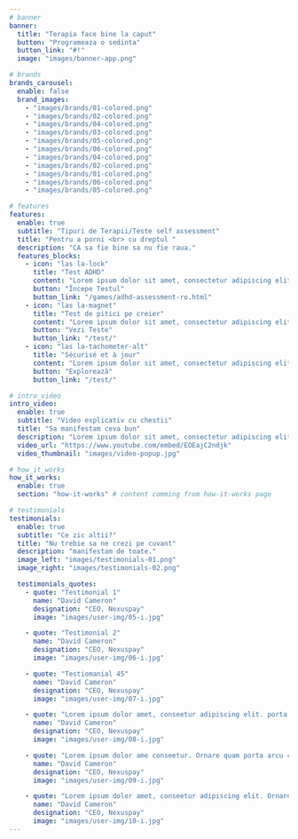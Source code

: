 ```yaml
---
# banner
banner:
  title: "Terapia face bine la caput"
  button: "Programeaza o sedinta"
  button_link: "#!"
  image: "images/banner-app.png"

# brands
brands_carousel:
  enable: false
  brand_images:
    - "images/brands/01-colored.png"
    - "images/brands/02-colored.png"
    - "images/brands/04-colored.png"
    - "images/brands/03-colored.png"
    - "images/brands/05-colored.png"
    - "images/brands/06-colored.png"
    - "images/brands/04-colored.png"
    - "images/brands/02-colored.png"
    - "images/brands/01-colored.png"
    - "images/brands/06-colored.png"
    - "images/brands/05-colored.png"

# features
features:
  enable: true
  subtitle: "Tipuri de Terapii/Teste self assessment"
  title: "Pentru a porni <br> cu dreptul "
  description: "CA sa fie bine sa nu fie raua."
  features_blocks:
    - icon: "las la-lock"
      title: "Test ADHD"
      content: "Lorem ipsum dolor sit amet, consectetur adipiscing elit. Neque enim id diam ornare volutpat in sagitis, aliquet. Arcu cursus"
      button: "Începe Testul"
      button_link: "/games/adhd-assessment-ro.html"
    - icon: "las la-magnet"
      title: "Test de pitici pe creier"
      content: "Lorem ipsum dolor sit amet, consectetur adipiscing elit. Neque enim id diam ornare volutpat in sagitis, aliquet. Arcu cursus"
      button: "Vezi Teste"
      button_link: "/test/"
    - icon: "las la-tachometer-alt"
      title: "Sécurisé et à jour"
      content: "Lorem ipsum dolor sit amet, consectetur adipiscing elit. Neque enim id diam ornare volutpat in sagitis, aliquet. Arcu cursus"
      button: "Explorează"
      button_link: "/test/"

# intro_video
intro_video:
  enable: true
  subtitle: "Video explicativ cu chestii"
  title: "Sa manifestam ceva bun"
  description: "Lorem ipsum dolor sit amet, consectetur adipiscing elit. Morbi egestas <br> Werat viverra id et aliquet. vulputate egestas sollicitudin."
  video_url: "https://www.youtube.com/embed/EOEajC2ndjk"
  video_thumbnail: "images/video-popup.jpg"

# how_it_works
how_it_works:
  enable: true
  section: "how-it-works" # content comming from how-it-works page

# testimonials
testimonials:
  enable: true
  subtitle: "Ce zic altii?"
  title: "Nu trebie sa ne crezi pe cuvant"
  description: "manifestam de toate."
  image_left: "images/testimonials-01.png"
  image_right: "images/testimonials-02.png"

  testimonials_quotes:
    - quote: "Testimonial 1"
      name: "David Cameron"
      designation: "CEO, Nexuspay"
      image: "images/user-img/05-i.jpg"

    - quote: "Testimonial 2"
      name: "David Cameron"
      designation: "CEO, Nexuspay"
      image: "images/user-img/06-i.jpg"

    - quote: "Testiomanial 45"
      name: "David Cameron"
      designation: "CEO, Nexuspay"
      image: "images/user-img/07-i.jpg"

    - quote: "Lorem ipsum dolor amet, conseetur adipiscing elit. porta arcu congue felis volutpat. Vitae lectudbfs pellentesque vitae dolor faucibus"
      name: "David Cameron"
      designation: "CEO, Nexuspay"
      image: "images/user-img/08-i.jpg"

    - quote: "Lorem ipsum dolor ame conseetur. Ornare quam porta arcu congue felis volutpat. Vitae lectudbfs pellentesque vitae dolor faucibus"
      name: "David Cameron"
      designation: "CEO, Nexuspay"
      image: "images/user-img/09-i.jpg"

    - quote: "Lorem ipsum dolor amet, conseetur adipiscing elit. Ornare quam porta arcu congue lectudbfs pellentesque vitae dolor faucibus"
      name: "David Cameron"
      designation: "CEO, Nexuspay"
      image: "images/user-img/10-i.jpg"
---
```

